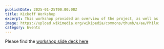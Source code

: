 ```yaml
---
publishDate: 2025-01-25T00:00:00Z
title: Kickoff Workshop
excerpt: This workshop provided an overview of the project, as well as a range of brainstorming and design activities. We also had an interesting walking activity at the Philosopher's Walk.
image: https://upload.wikimedia.org/wikipedia/commons/thumb/a/ae/Philosopher%27s_Walk%2C_Toronto_-_DSC09871.JPG/320px-Philosopher%27s_Walk%2C_Toronto_-_DSC09871.JPG
category: Events
---
```


Please find the [workshop slide deck here](/WaterAtlasCoworkingPresentation.pdf)
